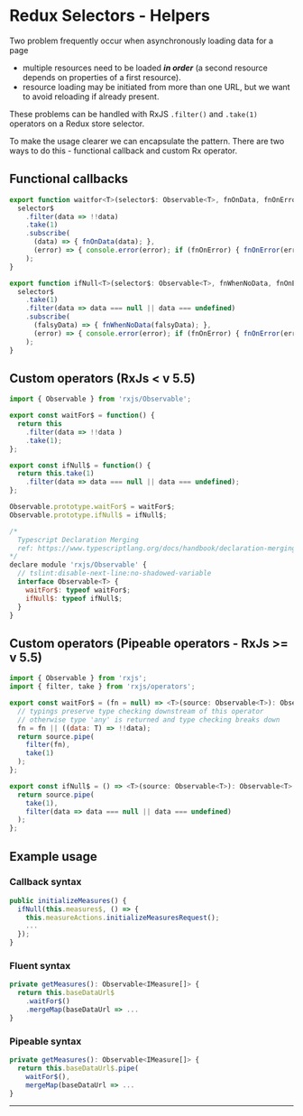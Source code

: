 # Redux Selectors - Helpers

Two problem frequently occur when asynchronously loading data for a page

- multiple resources need to be loaded ***in order*** (a second resource depends on properties of a first resource).
- resource loading may be initiated from more than one URL, but we want to avoid reloading if already present.

These problems can be handled with RxJS `.filter()` and `.take(1)` operators on a Redux store selector.  

To make the usage clearer we can encapsulate the pattern. There are two ways to do this - functional callback and custom Rx operator.

## **Functional callbacks**

```javascript
export function waitfor<T>(selector$: Observable<T>, fnOnData, fnOnError = null) {
  selector$
    .filter(data => !!data)
    .take(1)
    .subscribe(
      (data) => { fnOnData(data); },
      (error) => { console.error(error); if (fnOnError) { fnOnError(error); } }
    );
}

export function ifNull<T>(selector$: Observable<T>, fnWhenNoData, fnOnError = null) {
  selector$
    .take(1)
    .filter(data => data === null || data === undefined)
    .subscribe(
      (falsyData) => { fnWhenNoData(falsyData); },
      (error) => { console.error(error); if (fnOnError) { fnOnError(error); } }
    );
}
```

## **Custom operators (RxJs < v 5.5)**

```javascript
import { Observable } from 'rxjs/Observable';

export const waitFor$ = function() {
  return this
    .filter(data => !!data )
    .take(1);
};

export const ifNull$ = function() {
  return this.take(1)
    .filter(data => data === null || data === undefined);
};

Observable.prototype.waitFor$ = waitFor$;
Observable.prototype.ifNull$ = ifNull$;

/*
  Typescript Declaration Merging
  ref: https://www.typescriptlang.org/docs/handbook/declaration-merging.html
*/
declare module 'rxjs/Observable' {
  // tslint:disable-next-line:no-shadowed-variable
  interface Observable<T> {
    waitFor$: typeof waitFor$;
    ifNull$: typeof ifNull$;
  }
}
```

## **Custom operators (Pipeable operators - RxJs >= v 5.5)**

```javascript
import { Observable } from 'rxjs';
import { filter, take } from 'rxjs/operators';

export const waitFor$ = (fn = null) => <T>(source: Observable<T>): Observable<T> => {
  // typings preserve type checking downstream of this operator
  // otherwise type 'any' is returned and type checking breaks down
  fn = fn || ((data: T) => !!data);
  return source.pipe(
    filter(fn),
    take(1)
  );
};

export const ifNull$ = () => <T>(source: Observable<T>): Observable<T> => {
  return source.pipe(
    take(1),
    filter(data => data === null || data === undefined)
  );
};
```

## **Example usage**

### Callback syntax

```javascript  
public initializeMeasures() {
  ifNull(this.measures$, () => {
    this.measureActions.initializeMeasuresRequest();
    ...
  });
}
```

### Fluent syntax

```javascript  
private getMeasures(): Observable<IMeasure[]> {
  return this.baseDataUrl$
    .waitFor$()
    .mergeMap(baseDataUrl => ...
}
```

### Pipeable syntax

```javascript  
private getMeasures(): Observable<IMeasure[]> {
  return this.baseDataUrl$.pipe(
    waitFor$(),
    mergeMap(baseDataUrl => ...
}
```

---------------------------------------

<MiniMap></MiniMap>
